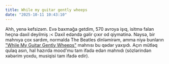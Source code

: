 ```yaml
---
title: While my guitar gently wheeps
date: "2025-10-11 10:43:10"
---
```


Ahh, yenə kefsizəm. Evə baxmağa getdim, 570 avroya işıq, isitmə falan heçnə daxil deyilmiş :< Daxil edəndə gəlir çıxır od qiymətinə. Nəysə, bir mahnıya çox sardım, normalda The Beatles dinləmirəm, amma niyə bunların ["While My Guitar Gently Wheeps"](https://music.youtube.com/watch?v=NU4yWui_DFQ&si=EcsdmIqCBZ2cl7wV) mahnısı bu qədər yaxşıdı. Açın mütləq qulaq asın, hal hazırda mood'mu tam ifadə edən mahnıdı (sözlərindən xəbərim yoxdu, musiqisi tam ifadə edir).
